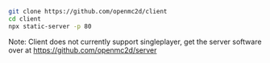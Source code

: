 ```sh
git clone https://github.com/openmc2d/client
cd client
npx static-server -p 80
```
Note: Client does not currently support singleplayer, get the server software over at https://github.com/openmc2d/server